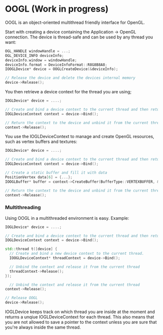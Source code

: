 # OOGL (Work in progress) #

OOGL is an object-oriented multithread friendly interface for OpenGL.

Start with creating a device containing the Application -> OpenGL connection. The device is thread-safe and can be used by any thread you want:
```cpp
OGL_HANDLE windowHandle = ...;
OGL_DEVICE_INFO deviceInfo;
deviceInfo.window = windowHandle;
deviceInfo.format = DeviceInfoFormat::R8G8B8A8;
IOOGLDevice* device = OOGLCreateDevice(&deviceInfo);

// Release the device and delete the devices internal memory
device->Release();
```

You then retrieve a device context for the thread you are using;
```cpp
IOGLDevice* device = ....;

// Create and bind a device context to the current thread and then return it to the program
IOGLDeviceContext context = device->Bind();

// Return the context to the device and unbind it from the current thread
context->Release();
```

You use the IOGLDeviceContext to manage and create OpenGL resources, such as vertex buffers and textures:
```cpp
IOGLDevice* device = ....;

// Create and bind a device context to the current thread and then return it to the program
IOGLDeviceContext context = device->Bind();

// Create a static buffer and fill it with data
PositionVertex data[6] = {...};
IOOGLBuffer* buffer = context->CreateBuffer(BufferType::VERTEXBUFFER, &data, sizeof(data), BufferMode::STATIC);

// Return the context to the device and unbind it from the current thread
context->Release();
```

### Multithreading ###

Using OOGL in a multithreaded environment is easy. Example:
```cpp
IOGLDevice* device = ....;

// Create and bind a device context to the current thread and then return it to the program
IOGLDeviceContext context = device->Bind();

std::thread t([device] {
  // Create and bind a new device context to the current thread.
  IOOGLDeviceContext* threadContext = device->Bind();

  // Unbind the context and release it from the current thread
  threadContext->Release();
});

  // Unbind the context and release it from the current thread
context->Release();

// Release OOGL
device->Release();

```

IOGLDevice keeps track on which thread you are inside at the moment and returns a unqiue IOGLDeviceContext for each thread. This also means that you are not allowed to save a pointer to the context unless you are sure that you're always inside the same thread.
